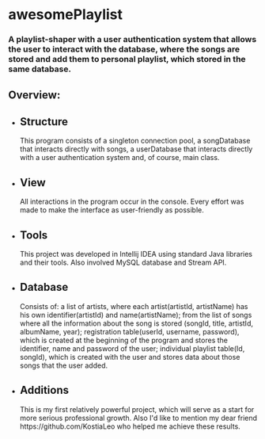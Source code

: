 # awesomePlaylist
<h3>A playlist-shaper with a user authentication system that allows the user to interact with the database, where the songs 
are stored and add them to personal playlist, which stored in the same database.</h3>
<h2>Overview:</h2>
<ul>
<li><h2>Structure</h2>
This program consists of a singleton connection pool, a songDatabase that interacts directly with songs, a userDatabase
that interacts directly with a user authentication system and, of course, main class.
</li>
<li><h2>View</h2>
All interactions in the program occur in the console. Every effort was made to make the interface as user-friendly as 
possible.
</li>
<li><h2>Tools</h2>
This project was developed in Intellij IDEA using standard Java libraries and their tools. Also involved MySQL database and 
Stream API.
</li>
<li><h2>Database</h2>
Consists of: a list of artists, where each artist(artistId, artistName) has his own identifier(artistId) and
name(artistName); from the list of songs where all the information about the song is stored (songId, title, artistId,
albumName, year); registration table(userId, username, password), which is created at the beginning of the program and stores
the identifier, name and password of the user; individual playlist table(Id, songId), which is created with the user and
stores data about those songs that the user added.
</li>
<li><h2>Additions</h2>
This is my first relatively powerful project, which will serve as a start for more serious professional growth.
Also I'd like to mention my dear friend https://github.com/KostiaLeo who helped me achieve these results.
</li>
</ul>
